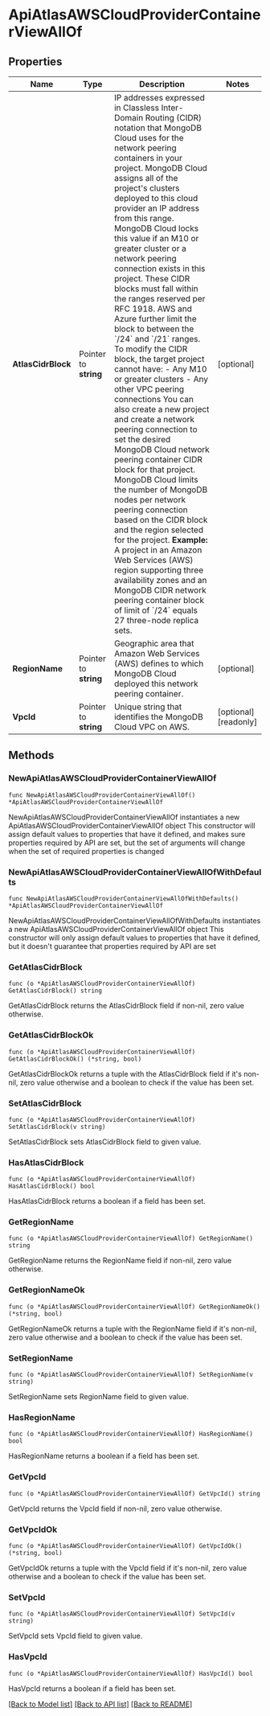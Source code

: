 # ApiAtlasAWSCloudProviderContainerViewAllOf

## Properties

Name | Type | Description | Notes
------------ | ------------- | ------------- | -------------
**AtlasCidrBlock** | Pointer to **string** | IP addresses expressed in Classless Inter-Domain Routing (CIDR) notation that MongoDB Cloud uses for the network peering containers in your project. MongoDB Cloud assigns all of the project&#39;s clusters deployed to this cloud provider an IP address from this range. MongoDB Cloud locks this value if an M10 or greater cluster or a network peering connection exists in this project.  These CIDR blocks must fall within the ranges reserved per RFC 1918. AWS and Azure further limit the block to between the &#x60;/24&#x60; and  &#x60;/21&#x60; ranges.  To modify the CIDR block, the target project cannot have:  - Any M10 or greater clusters - Any other VPC peering connections   You can also create a new project and create a network peering connection to set the desired MongoDB Cloud network peering container CIDR block for that project. MongoDB Cloud limits the number of MongoDB nodes per network peering connection based on the CIDR block and the region selected for the project.   **Example:** A project in an Amazon Web Services (AWS) region supporting three availability zones and an MongoDB CIDR network peering container block of limit of &#x60;/24&#x60; equals 27 three-node replica sets. | [optional] 
**RegionName** | Pointer to **string** | Geographic area that Amazon Web Services (AWS) defines to which MongoDB Cloud deployed this network peering container. | [optional] 
**VpcId** | Pointer to **string** | Unique string that identifies the MongoDB Cloud VPC on AWS. | [optional] [readonly] 

## Methods

### NewApiAtlasAWSCloudProviderContainerViewAllOf

`func NewApiAtlasAWSCloudProviderContainerViewAllOf() *ApiAtlasAWSCloudProviderContainerViewAllOf`

NewApiAtlasAWSCloudProviderContainerViewAllOf instantiates a new ApiAtlasAWSCloudProviderContainerViewAllOf object
This constructor will assign default values to properties that have it defined,
and makes sure properties required by API are set, but the set of arguments
will change when the set of required properties is changed

### NewApiAtlasAWSCloudProviderContainerViewAllOfWithDefaults

`func NewApiAtlasAWSCloudProviderContainerViewAllOfWithDefaults() *ApiAtlasAWSCloudProviderContainerViewAllOf`

NewApiAtlasAWSCloudProviderContainerViewAllOfWithDefaults instantiates a new ApiAtlasAWSCloudProviderContainerViewAllOf object
This constructor will only assign default values to properties that have it defined,
but it doesn't guarantee that properties required by API are set

### GetAtlasCidrBlock

`func (o *ApiAtlasAWSCloudProviderContainerViewAllOf) GetAtlasCidrBlock() string`

GetAtlasCidrBlock returns the AtlasCidrBlock field if non-nil, zero value otherwise.

### GetAtlasCidrBlockOk

`func (o *ApiAtlasAWSCloudProviderContainerViewAllOf) GetAtlasCidrBlockOk() (*string, bool)`

GetAtlasCidrBlockOk returns a tuple with the AtlasCidrBlock field if it's non-nil, zero value otherwise
and a boolean to check if the value has been set.

### SetAtlasCidrBlock

`func (o *ApiAtlasAWSCloudProviderContainerViewAllOf) SetAtlasCidrBlock(v string)`

SetAtlasCidrBlock sets AtlasCidrBlock field to given value.

### HasAtlasCidrBlock

`func (o *ApiAtlasAWSCloudProviderContainerViewAllOf) HasAtlasCidrBlock() bool`

HasAtlasCidrBlock returns a boolean if a field has been set.

### GetRegionName

`func (o *ApiAtlasAWSCloudProviderContainerViewAllOf) GetRegionName() string`

GetRegionName returns the RegionName field if non-nil, zero value otherwise.

### GetRegionNameOk

`func (o *ApiAtlasAWSCloudProviderContainerViewAllOf) GetRegionNameOk() (*string, bool)`

GetRegionNameOk returns a tuple with the RegionName field if it's non-nil, zero value otherwise
and a boolean to check if the value has been set.

### SetRegionName

`func (o *ApiAtlasAWSCloudProviderContainerViewAllOf) SetRegionName(v string)`

SetRegionName sets RegionName field to given value.

### HasRegionName

`func (o *ApiAtlasAWSCloudProviderContainerViewAllOf) HasRegionName() bool`

HasRegionName returns a boolean if a field has been set.

### GetVpcId

`func (o *ApiAtlasAWSCloudProviderContainerViewAllOf) GetVpcId() string`

GetVpcId returns the VpcId field if non-nil, zero value otherwise.

### GetVpcIdOk

`func (o *ApiAtlasAWSCloudProviderContainerViewAllOf) GetVpcIdOk() (*string, bool)`

GetVpcIdOk returns a tuple with the VpcId field if it's non-nil, zero value otherwise
and a boolean to check if the value has been set.

### SetVpcId

`func (o *ApiAtlasAWSCloudProviderContainerViewAllOf) SetVpcId(v string)`

SetVpcId sets VpcId field to given value.

### HasVpcId

`func (o *ApiAtlasAWSCloudProviderContainerViewAllOf) HasVpcId() bool`

HasVpcId returns a boolean if a field has been set.


[[Back to Model list]](../README.md#documentation-for-models) [[Back to API list]](../README.md#documentation-for-api-endpoints) [[Back to README]](../README.md)


